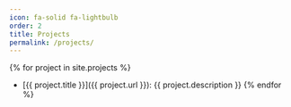 ```yaml
---
icon: fa-solid fa-lightbulb
order: 2
title: Projects
permalink: /projects/
---
```


{% for project in site.projects %}
  - [{{ project.title }}]({{ project.url }}): {{ project.description }}
{% endfor %}
